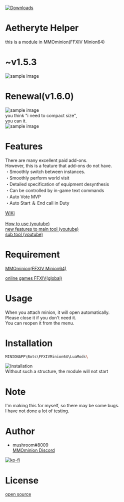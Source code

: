 [![Downloads](https://img.shields.io/github/downloads/mushroom8009/AetheryteHelper/total.svg)](https://github.com/mushroom8009/AetheryteHelper/releases)

# Aetheryte Helper
this is a module in MMOminion(FFXIV Minion64)

# ~v1.5.3
![sample image](https://github.com/mushroom8009/AetheryteHelper/blob/main/Readme_image/sample.png)<br>

# Renewal(v1.6.0)
![sample image](https://github.com/mushroom8009/AetheryteHelper/blob/main/Readme_image/newsample.png)<br>
you think "i need to compact size",<br>
you can it.<br>
![sample image](https://github.com/mushroom8009/AetheryteHelper/blob/main/Readme_image/mini.png)<br>

# Features
There are many excellent paid add-ons.<br>
However, this is a feature that add-ons do not have.<br>
・Smoothly switch between instances.<br>
・Smoothly perform world visit<br>
・Detailed specification of equipment desynthesis<br>
・Can be controlled by in-game text commands<br>
・Auto Vote MVP<br>
・Auto Start ＆ End call in Duty

[WiKi](https://github.com/mushroom8009/AetheryteHelper/wiki)<br>
<br>
[How to use (youtube)](https://youtu.be/mEjWnAR3Ht0)<br>
[new features to main tool (youtube)](https://youtu.be/Q5BXGo9t4jc)<br>
[sub tool (youtube)](https://youtu.be/0DerL9EFZxw)<br>

 
# Requirement
[MMOminion(FFXIV Minion64)](https://www.mmominion.com/misc.php?page=ffxivbot)

[online games FFXIV(global)](https://jp.finalfantasyxiv.com/)
 
# Usage
When you attach minion, it will open automatically.<br>
Please close it if you don't need it.<br>
You can reopen it from the menu.<br>

# Installation
 
```bash
MINIONAPP\Bots\FFXIVMinion64\LuaMods\
```
![Installation](https://github.com/mushroom8009/AetheryteHelper/blob/main/Readme_image/installation.png)<br>
Without such a structure, the module will not start

 
# Note
I'm making this for myself, so there may be some bugs.<br>
I have not done a lot of testing.<br>

 
# Author
 
* mushroom#8009<br>
[MMOminion Discord](https://discordapp.com/channels/127540472812929024/)

[![ko-fi](https://ko-fi.com/img/githubbutton_sm.svg)](https://ko-fi.com/K3K41SB3L)

 
# License
[open source](https://en.wikipedia.org/wiki/Open-source_software)
 
